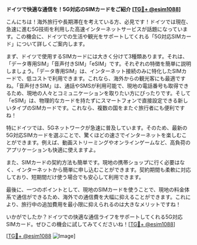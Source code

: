 **ドイツで快適な通信を！5G対応のSIMカードをご紹介 [[TG💪+ @esim1088](https://t.me/s/esim1088)]**

こんにちは！海外旅行や長期滞在を考えている方、必見です！ドイツでは現在、急速に進む5G技術を利用した高速インターネットサービスが話題になっています。この機会に、ドイツでの生活や観光をサポートしてくれる「5G対応SIMカード」について詳しくご案内します。

まず、ドイツで使用するSIMカードには大きく分けて3種類あります。それは、「データ専用SIM」「音声付きSIM」「eSIM」です。それぞれの特徴を簡単に説明しましょう。「データ専用SIM」は、インターネット接続のみに特化したSIMカードで、低コストで利用できます。これなら、海外からの観光客にも最適ですね。「音声付きSIM」は、通話やSMSが利用可能で、現地の電話番号も取得できるため、現地の人々とコミュニケーションを取りたい方にぴったりです。そして「eSIM」は、物理的なカードを持たずにスマートフォンで直接設定できる新しいタイプのSIMカードです。これなら、複数の国をまたぐ旅行者にも便利ですね！

特にドイツでは、5Gネットワークが急速に普及しています。そのため、最新の5G対応SIMカードを選ぶことで、驚くほどの速さでインターネットを楽しむことができます。例えば、動画ストリーミングやオンラインゲームなど、高負荷のアプリケーションも快適に使えますよ。

また、SIMカードの契約方法も簡単です。現地の携帯ショップに行く必要はなく、インターネットから簡単に申し込むことができます。契約期間も柔軟に対応しており、短期間だけ使う場合でも安心して利用できます。

最後に、一つのポイントとして、現地のSIMカードを使うことで、現地の料金体系で通信ができるため、海外での通信費を大幅に抑えることができます。これにより、旅行中の追加費用を最小限に抑えられるのは大きなメリットですね！

いかがでしたか？ドイツでの快適な通信ライフをサポートしてくれる5G対応SIMカード。ぜひこの機会に試してみてくださいね！[[TG💪+ @esim1088](https://t.me/s/esim1088)]

[[TG💪+ @esim1088](https://t.me/s/esim1088) ![Image](https://i.postimg.cc/Y0z9fWf4/image.png)]